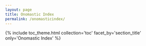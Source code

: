 ```yaml
---
layout: page
title: Onomastic Index
permalink: /onomasticindex/
---
```


{% include toc_theme.html collection='toc' facet_by='section_title' only='Onomastic Index' %}
